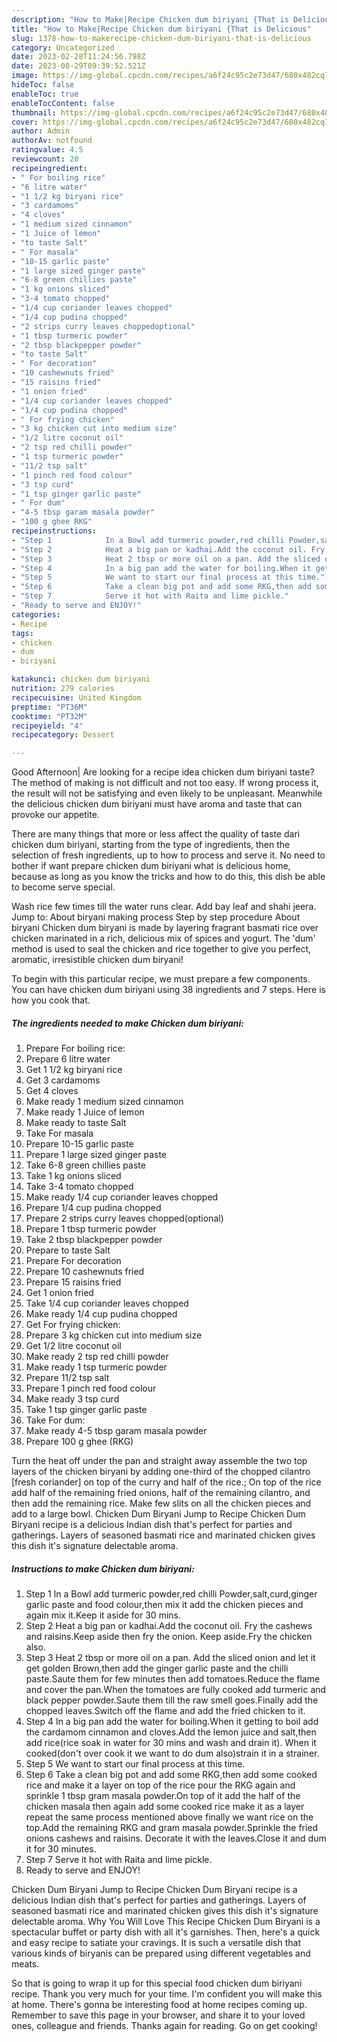```yaml
---
description: "How to Make|Recipe Chicken dum biriyani {That is Delicious"
title: "How to Make|Recipe Chicken dum biriyani {That is Delicious"
slug: 1378-how-to-makerecipe-chicken-dum-biriyani-that-is-delicious
category: Uncategorized
date: 2023-02-28T11:24:56.798Z
date: 2023-08-29T09:39:52.521Z
image: https://img-global.cpcdn.com/recipes/a6f24c95c2e73d47/680x482cq70/chicken-dum-biriyani-recipe-main-photo.jpg
hideToc: false
enableToc: true
enableTocContent: false
thumbnail: https://img-global.cpcdn.com/recipes/a6f24c95c2e73d47/680x482cq70/chicken-dum-biriyani-recipe-main-photo.jpg
cover: https://img-global.cpcdn.com/recipes/a6f24c95c2e73d47/680x482cq70/chicken-dum-biriyani-recipe-main-photo.jpg
author: Admin
authorAv: notfound
ratingvalue: 4.5
reviewcount: 20
recipeingredient:
- " For boiling rice"
- "6 litre water"
- "1 1/2 kg biryani rice"
- "3 cardamoms"
- "4 cloves"
- "1 medium sized cinnamon"
- "1 Juice of lemon"
- "to taste Salt"
- " For masala"
- "10-15 garlic paste"
- "1 large sized ginger paste"
- "6-8 green chillies paste"
- "1 kg onions sliced"
- "3-4 tomato chopped"
- "1/4 cup coriander leaves chopped"
- "1/4 cup pudina chopped"
- "2 strips curry leaves choppedoptional"
- "1 tbsp turmeric powder"
- "2 tbsp blackpepper powder"
- "to taste Salt"
- " For decoration"
- "10 cashewnuts fried"
- "15 raisins fried"
- "1 onion fried"
- "1/4 cup coriander leaves chopped"
- "1/4 cup pudina chopped"
- " For frying chicken"
- "3 kg chicken cut into medium size"
- "1/2 litre coconut oil"
- "2 tsp red chilli powder"
- "1 tsp turmeric powder"
- "11/2 tsp salt"
- "1 pinch red food colour"
- "3 tsp curd"
- "1 tsp ginger garlic paste"
- " For dum"
- "4-5 tbsp garam masala powder"
- "100 g ghee RKG"
recipeinstructions:
- "Step 1            In a Bowl add turmeric powder,red chilli Powder,salt,curd,ginger garlic paste and food colour,then mix it add the chicken pieces and again mix it.Keep it aside for 30 mins."
- "Step 2            Heat a big pan or kadhai.Add the coconut oil. Fry the cashews and raisins.Keep aside then fry the onion. Keep aside.Fry the chicken also."
- "Step 3            Heat 2 tbsp or more oil on a pan. Add the sliced onion and let it get golden Brown,then add the ginger garlic paste and the chilli paste.Saute them for few minutes then add tomatoes.Reduce the flame and cover the pan.When the tomatoes are fully cooked add turmeric and black pepper powder.Saute them till the raw smell goes.Finally add the chopped leaves.Switch off the flame and add the fried chicken to it."
- "Step 4            In a big pan add the water for boiling.When it getting to boil add the cardamom cinnamon and cloves.Add the lemon juice and salt,then add rice(rice soak in water for 30 mins and wash and drain it). When it cooked(don&#39;t over cook it we want to do dum also)strain it in a strainer."
- "Step 5            We want to start our final process at this time."
- "Step 6            Take a clean big pot and add some RKG,then add some cooked rice and make it a layer on top of the rice pour the RKG again and sprinkle 1 tbsp gram masala powder.On top of it add the half of the chicken masala then again add some cooked rice make it as a layer repeat the same process mentioned above finally we want rice on the top.Add the remaining RKG and gram masala powder.Sprinkle the fried onions cashews and raisins. Decorate it with the leaves.Close it and dum it for 30 minutes."
- "Step 7            Serve it hot with Raita and lime pickle."
- "Ready to serve and ENJOY!"
categories:
- Recipe
tags:
- chicken
- dum
- biriyani

katakunci: chicken dum biriyani 
nutrition: 279 calories
recipecuisine: United Kingdom
preptime: "PT36M"
cooktime: "PT32M"
recipeyield: "4"
recipecategory: Dessert

---
```



Good Afternoon| Are looking for a recipe idea chicken dum biriyani taste? The method of making is not difficult and not too easy. If wrong process it, the result will not be satisfying and even likely to be unpleasant. Meanwhile the delicious chicken dum biriyani must have aroma and taste that can provoke our appetite.






There are many things that more or less affect the quality of taste dari chicken dum biriyani, starting from the type of ingredients, then the selection of fresh ingredients, up to how to process and serve it. No need to bother if want prepare chicken dum biriyani what is delicious home, because as long as you know the tricks and how to do this, this dish be able to become serve special.


Wash rice few times till the water runs clear. Add bay leaf and shahi jeera. Jump to: About biryani making process Step by step procedure About biryani Chicken dum biryani is made by layering fragrant basmati rice over chicken marinated in a rich, delicious mix of spices and yogurt. The &#39;dum&#39; method is used to seal the chicken and rice together to give you perfect, aromatic, irresistible chicken dum biryani!


To begin with this particular recipe, we must prepare a few components. You can have chicken dum biriyani using 38 ingredients and 7 steps. Here is how you cook that.

<!--inarticleads1-->

##### The ingredients needed to make Chicken dum biriyani:

1. Prepare  For boiling rice:
1. Prepare 6 litre water
1. Get 1 1/2 kg biryani rice
1. Get 3 cardamoms
1. Get 4 cloves
1. Make ready 1 medium sized cinnamon
1. Make ready 1 Juice of lemon
1. Make ready to taste Salt
1. Take  For masala
1. Prepare 10-15 garlic paste
1. Prepare 1 large sized ginger paste
1. Take 6-8 green chillies paste
1. Take 1 kg onions sliced
1. Take 3-4 tomato chopped
1. Make ready 1/4 cup coriander leaves chopped
1. Prepare 1/4 cup pudina chopped
1. Prepare 2 strips curry leaves chopped(optional)
1. Prepare 1 tbsp turmeric powder
1. Take 2 tbsp blackpepper powder
1. Prepare to taste Salt
1. Prepare  For decoration
1. Prepare 10 cashewnuts fried
1. Prepare 15 raisins fried
1. Get 1 onion fried
1. Take 1/4 cup coriander leaves chopped
1. Make ready 1/4 cup pudina chopped
1. Get  For frying chicken:
1. Prepare 3 kg chicken cut into medium size
1. Get 1/2 litre coconut oil
1. Make ready 2 tsp red chilli powder
1. Make ready 1 tsp turmeric powder
1. Prepare 11/2 tsp salt
1. Prepare 1 pinch red food colour
1. Make ready 3 tsp curd
1. Take 1 tsp ginger garlic paste
1. Take  For dum:
1. Make ready 4-5 tbsp garam masala powder
1. Prepare 100 g ghee (RKG)


Turn the heat off under the pan and straight away assemble the two top layers of the chicken biryani by adding one-third of the chopped cilantro [fresh coriander] on top of the curry and half of the rice.; On top of the rice add half of the remaining fried onions, half of the remaining cilantro, and then add the remaining rice. Make few slits on all the chicken pieces and add to a large bowl. Chicken Dum Biryani Jump to Recipe Chicken Dum Biryani recipe is a delicious Indian dish that&#39;s perfect for parties and gatherings. Layers of seasoned basmati rice and marinated chicken gives this dish it&#39;s signature delectable aroma. 

<!--inarticleads2-->

##### Instructions to make Chicken dum biriyani:

1. Step 1            In a Bowl add turmeric powder,red chilli Powder,salt,curd,ginger garlic paste and food colour,then mix it add the chicken pieces and again mix it.Keep it aside for 30 mins.
1. Step 2            Heat a big pan or kadhai.Add the coconut oil. Fry the cashews and raisins.Keep aside then fry the onion. Keep aside.Fry the chicken also.
1. Step 3            Heat 2 tbsp or more oil on a pan. Add the sliced onion and let it get golden Brown,then add the ginger garlic paste and the chilli paste.Saute them for few minutes then add tomatoes.Reduce the flame and cover the pan.When the tomatoes are fully cooked add turmeric and black pepper powder.Saute them till the raw smell goes.Finally add the chopped leaves.Switch off the flame and add the fried chicken to it.
1. Step 4            In a big pan add the water for boiling.When it getting to boil add the cardamom cinnamon and cloves.Add the lemon juice and salt,then add rice(rice soak in water for 30 mins and wash and drain it). When it cooked(don&#39;t over cook it we want to do dum also)strain it in a strainer.
1. Step 5            We want to start our final process at this time.
1. Step 6            Take a clean big pot and add some RKG,then add some cooked rice and make it a layer on top of the rice pour the RKG again and sprinkle 1 tbsp gram masala powder.On top of it add the half of the chicken masala then again add some cooked rice make it as a layer repeat the same process mentioned above finally we want rice on the top.Add the remaining RKG and gram masala powder.Sprinkle the fried onions cashews and raisins. Decorate it with the leaves.Close it and dum it for 30 minutes.
1. Step 7            Serve it hot with Raita and lime pickle.
1. Ready to serve and ENJOY!

Chicken Dum Biryani Jump to Recipe Chicken Dum Biryani recipe is a delicious Indian dish that&#39;s perfect for parties and gatherings. Layers of seasoned basmati rice and marinated chicken gives this dish it&#39;s signature delectable aroma. Why You Will Love This Recipe Chicken Dum Biryani is a spectacular buffet or party dish with all it&#39;s garnishes. Then, here&#39;s a quick and easy recipe to satiate your cravings. It is such a versatile dish that various kinds of biryanis can be prepared using different vegetables and meats. 

So that is going to wrap it up for this special food chicken dum biriyani recipe. Thank you very much for your time. I'm confident you will make this at home. There's gonna be interesting food at home recipes coming up. Remember to save this page in your browser, and share it to your loved ones, colleague and friends. Thanks again for reading. Go on get cooking!
